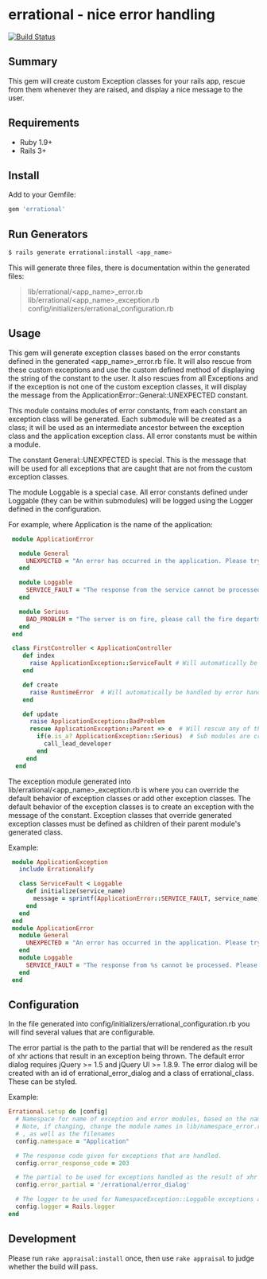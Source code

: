 # errational - nice error handling

[![Build Status](https://travis-ci.org/kategengler/errational.png?branch=master)](https://travis-ci.org/kategengler/errational)

## Summary

This gem will create custom Exception classes for your rails app,
rescue from them whenever they are raised, and display a nice message to the user.

## Requirements
* Ruby 1.9+
* Rails 3+

## Install

Add to your Gemfile:

```ruby
gem 'errational'
```

## Run Generators

```bash
$ rails generate errational:install <app_name>
```

This will generate three files, there is documentation within the generated files:
> lib/errational/<app_name>_error.rb
> lib/errational/<app_name>_exception.rb
> config/initializers/errational_configuration.rb

## Usage

This gem will generate exception classes based on the error constants defined in the generated
<app_name>_error.rb file.  It will also rescue from these custom exceptions and use the custom defined method of displaying
the string of the constant to the user.   It also rescues from all Exceptions and if the exception is not one of the
custom exception classes, it will display the message from the ApplicationError::General::UNEXPECTED constant.

This module contains modules of error constants, from each constant an exception class will be generated.
Each submodule will be created as a class; it will be used as an intermediate ancestor between the exception class
and the application exception class. All error constants must be within a module.

The constant General::UNEXPECTED is special.  This is the message that will be used for all exceptions that are caught
that are not from the custom exception classes.

The module Loggable is a special case.  All error constants defined under Loggable (they can be within submodules)
will be logged using the Logger defined in the configuration.

For example, where Application is the name of the application:

```ruby
 module ApplicationError

   module General
     UNEXPECTED = "An error has occurred in the application. Please try again."
   end

   module Loggable
     SERVICE_FAULT = "The response from the service cannot be processed. Please try again"
   end

   module Serious
     BAD_PROBLEM = "The server is on fire, please call the fire department"
   end
 end

 class FirstController < ApplicationController
    def index
      raise ApplicationException::ServiceFault # Will automatically be handled by the error handling gem with corresponding message.
    end

    def create
      raise RuntimeError  # Will automatically be handled by error handling gem with UNEXPECTED message.
    end

    def update
      raise ApplicationException::BadProblem
      rescue ApplicationException::Parent => e  # Will rescue any of the exceptions generated by the plugin.
        if(e.is_a? ApplicationException::Serious)  # Sub modules are created as ancestor classes of exceptions, useful for special casing.
          call_lead_developer
        end
     end
  end
```
The exception module generated into lib/errational/<app_name>_exception.rb is where you can override the default
behavior of exception classes or add other exception classes. The default behavior of the exception classes is to
create an exception with the message of the constant. Exception classes that override generated exception classes
must be defined as children of their parent module's generated class.


Example:

```ruby
 module ApplicationException
   include Errationalify

   class ServiceFault < Loggable
     def initialize(service_name)
       message = sprintf(ApplicationError::SERVICE_FAULT, service_name)
     end
   end
 end
 module ApplicationError
   module General
     UNEXPECTED = "An error has occurred in the application. Please try again."
   end
   module Loggable
     SERVICE_FAULT = "The response from %s cannot be processed. Please try again"
   end
 end
```

## Configuration

In the file generated into config/initializers/errational_configuration.rb you will find several values that are
configurable.

The error partial is the path to the partial that will be rendered as the result of xhr actions that result in an
exception being thrown.  The default error dialog requires jQuery >= 1.5 and jQuery UI >= 1.8.9.  The error dialog will
be created with an id of errational_error_dialog and a class of errational_class.  These can be styled.

Example:

``` ruby
Errational.setup do |config|
  # Namespace for name of exception and error modules, based on the name given at install time.
  # Note, if changing, change the module names in lib/namespace_error.rb and lib/namespace_exception.rb,
  # , as well as the filenames
  config.namespace = "Application"

  # The response code given for exceptions that are handled.
  config.error_response_code = 203

  # The partial to be used for exceptions handled as the result of xhr actions
  config.error_partial = '/errational/error_dialog'

  # The logger to be used for NamespaceException::Loggable exceptions and unexpected exceptions
  config.logger = Rails.logger
end
```

## Development

Please run `rake appraisal:install` once, then use `rake appraisal` to judge whether the build will pass.
